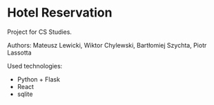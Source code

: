 # Hotel Reservation

Project for CS Studies. 

Authors: Mateusz Lewicki, Wiktor Chylewski, Bartłomiej Szychta, Piotr Lassotta

Used technologies: 
- Python + Flask
- React
- sqlite